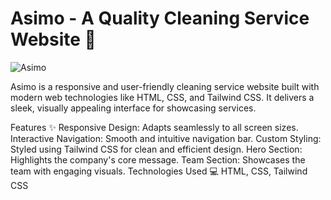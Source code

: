 # Asimo - A Quality Cleaning Service Website 🌟

![Asimo](./)

Asimo is a responsive and user-friendly cleaning service website built with modern web technologies like HTML, CSS, and Tailwind CSS. 
It delivers a sleek, visually appealing interface for showcasing services.

Features ✨
Responsive Design: Adapts seamlessly to all screen sizes.
Interactive Navigation: Smooth and intuitive navigation bar.
Custom Styling: Styled using Tailwind CSS for clean and efficient design.
Hero Section: Highlights the company's core message.
Team Section: Showcases the team with engaging visuals.
Technologies Used 💻
HTML, CSS, Tailwind CSS
